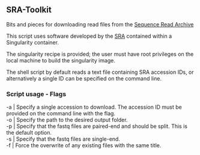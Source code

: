 ## SRA-Toolkit

Bits and pieces for downloading read files from the [Sequence Read Archive](https://www.ncbi.nlm.nih.gov/sra)

This script uses software developed by the [SRA](https://trace.ncbi.nlm.nih.gov/Traces/sra/sra.cgi?view=software) contained within a Singularity container.

The singularity recipe is provided; the user must have root privileges on the local machine to build the singularity image.

The shell script by default reads a text file containing SRA accession IDs, or alternatively a single ID can be specified on the command line. 

### Script usage - Flags

-a   |   Specify a single accession to download. The accession ID must be provided on the command line with the flag.  
-o   |   Specify the path to the desired output folder.  
-p   |   Specify that the fastq files are paired-end and should be split. This is the default option.  
-s   |   Specify that the fastq files are single-end.  
-f   |   Force the overwrite of any existing files with the same title.
